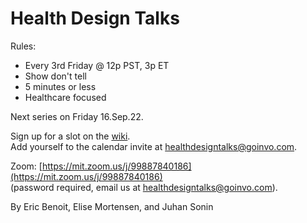 # Health Design Talks

Rules:
- Every 3rd Friday @ 12p PST, 3p ET
- Show don't tell
- 5 minutes or less
- Healthcare focused

Next series on Friday 16.Sep.22.

Sign up for a slot on the [wiki](https://github.com/goinvo/HealthDesignTalks/wiki/Schedule).  
Add yourself to the calendar invite at <healthdesigntalks@goinvo.com>.

Zoom:
[https://mit.zoom.us/j/99887840186](https://mit.zoom.us/j/99887840186)  
(password required, email us at <healthdesigntalks@goinvo.com>).

By Eric Benoit, Elise Mortensen, and Juhan Sonin 

